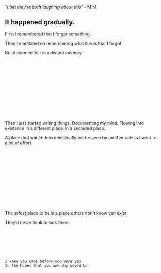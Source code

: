 _"I bet they're both laughing about this"_ - M.M.

## It happened gradually.

First I remembered that I forgot something.

Then I meditated on remembering what it was that I forgot.

But it seemed lost in a distant memory.

<br />
<br />
<br />
<br />
<br />
<br />
<br />
<br />
<br />
<br />
<br />

Then I just started writing things. Documenting my mind. Flowing into existence in a different place. In a secluded place.

A place that would deterministically not be seen by another unless I went to a lot of effort.

<br />
<br />
<br />
<br />
<br />
<br />
<br />
<br />
<br />
<br />
<br />

The safest place to be is a place others don't know can exist.

They'd _never_ think to look there.

<br />
<br />

<!-- I can't seem to get out -->

<br />
<br />
<br />

```
I knew you once before you were you
In the hopes that you one day would be
```

<!-- <3 -->
